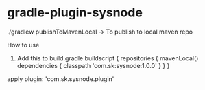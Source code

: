 # gradle-plugin-sysnode

./gradlew publishToMavenLocal -> To publish to local maven repo

How to use
1. Add this to build.gradle
buildscript {
    repositories {
        mavenLocal()
        dependencies {
            classpath 'com.sk:sysnode:1.0.0'
        }
    }
}

apply plugin: 'com.sk.sysnode.plugin'
